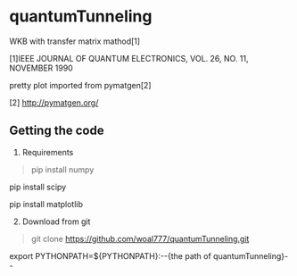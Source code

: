 # quantumTunneling
WKB with transfer matrix mathod[1]

[1]IEEE JOURNAL OF QUANTUM ELECTRONICS, VOL. 26, NO. 11, NOVEMBER 1990

pretty plot imported from pymatgen[2]

[2] http://pymatgen.org/

Getting the code
-------------

1. Requirements

>pip install numpy

pip install scipy

pip install matplotlib

2. Download from git

>git clone https://github.com/woal777/quantumTunneling.git

export PYTHONPATH=${PYTHONPATH}:--{the path of quantumTunneling}--
